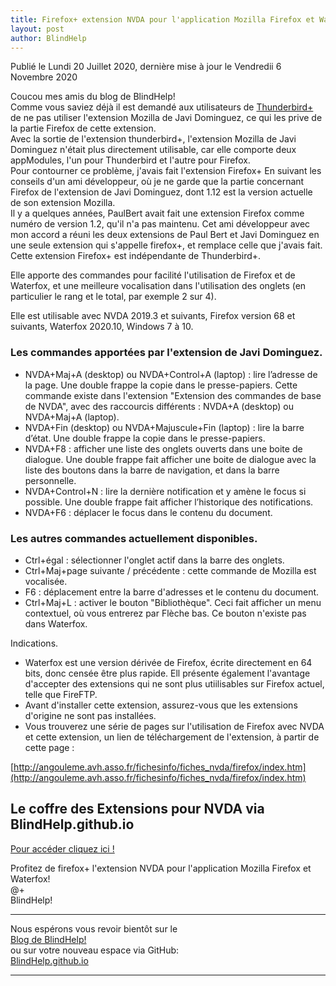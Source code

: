 ```yaml
---
title: Firefox+ extension NVDA pour l'application Mozilla Firefox et Waterfox
layout: post
author: BlindHelp
---
```


<footer>Publié le Lundi 20 Juillet 2020, dernière mise à jour le Vendredii 6 Novembre 2020</footer>


Coucou mes amis du blog de BlindHelp!    
Comme vous saviez déjà il est demandé aux utilisateurs de [Thunderbird+](http://www.rptools.org/Outils-DV/NVDA-ThunderbirdPlus.html#toc3) de ne pas utiliser l'extension Mozilla de Javi Dominguez, ce qui les prive de la partie Firefox de cette extension.    
Avec la sortie de l'extension thunderbird+, l'extension Mozilla de Javi Dominguez n'était plus directement utilisable, car elle comporte deux appModules, l'un pour Thunderbird et l'autre pour Firefox.    
Pour contourner ce problème, j'avais fait l'extension Firefox+ En suivant les conseils d'un ami développeur, où je ne garde que la partie concernant Firefox de l'extension de Javi Dominguez, dont 1.12 est la version actuelle de son extension Mozilla.    
Il y a quelques années, PaulBert avait fait une extension Firefox comme numéro de version 1.2, qu'il n'a pas maintenu. Cet ami développeur  avec mon accord a réuni les deux extensions de Paul Bert et Javi Dominguez en une seule extension qui s'appelle firefox+, et remplace celle que j'avais fait.
Cette extension Firefox+ est indépendante de Thunderbird+.    

Elle apporte des commandes pour facilité l'utilisation de Firefox et de Waterfox, et une meilleure vocalisation dans l'utilisation des onglets (en particulier le rang et le total, par exemple 2 sur 4).

Elle est utilisable avec NVDA 2019.3 et suivants, Firefox version 68 et suivants, Waterfox 2020.10, Windows 7 à 10.


### Les commandes apportées par l'extension de Javi Dominguez.
* NVDA+Maj+A (desktop) ou NVDA+Control+A (laptop) : lire l’adresse de la page. Une double frappe la copie dans le presse-papiers. Cette commande existe dans l'extension "Extension des commandes de base de NVDA", avec des raccourcis différents : NVDA+A (desktop) ou NVDA+Maj+A (laptop).
* NVDA+Fin (desktop) ou NVDA+Majuscule+Fin (laptop) : lire la barre d’état. Une double frappe la copie dans le presse-papiers.
* NVDA+F8 : afficher une liste des onglets ouverts dans une boite de dialogue. Une double frappe fait afficher une boite de dialogue avec la liste des boutons dans la barre de navigation, et dans la barre personnelle.
* NVDA+Control+N : lire la dernière notification et y amène le focus si possible. Une double frappe fait afficher l’historique des notifications.
* NVDA+F6 : déplacer le focus dans le contenu du document.

### Les autres commandes actuellement disponibles.
* Ctrl+égal : sélectionner l'onglet actif dans la barre des onglets.
* Ctrl+Maj+page suivante / précédente : cette commande de Mozilla est vocalisée.
* F6 : déplacement entre la barre d'adresses et le contenu du document.
* Ctrl+Maj+L : activer le bouton "Bibliothèque". Ceci fait afficher un menu contextuel, où vous entrerez par Flèche bas. Ce bouton n'existe pas dans Waterfox.

Indications.

* Waterfox est une version dérivée de Firefox, écrite directement en 64 bits, donc censée être plus rapide. Ell présente également l'avantage d'accepter des extensions qui ne sont plus utiilisables sur Firefox actuel, telle que FireFTP.
* Avant d'installer cette extension, assurez-vous que les extensions d'origine ne sont pas installées.
* Vous trouverez une série de pages sur l'utilisation de Firefox avec NVDA et cette extension, un lien de téléchargement de l'extension, à partir de cette page :

[http://angouleme.avh.asso.fr/fichesinfo/fiches_nvda/firefox/index.htm](http://angouleme.avh.asso.fr/fichesinfo/fiches_nvda/firefox/index.htm)

## Le coffre des Extensions pour NVDA via BlindHelp.github.io ##
[Pour accéder cliquez ici !](https://blindhelp.github.io/Le%20coffre%20des%20Modules%20Complementaires%20pour%20NVDA.html)    

Profitez de firefox+ l'extension NVDA pour l'application Mozilla Firefox et Waterfox!    
@+    
BlindHelp!    

---

Nous espérons vous revoir bientôt sur le      
[Blog de BlindHelp!](http://blindhelp.blogspot.fr/)                    
ou sur  votre nouveau espace via GitHub:                     
[BlindHelp.github.io](https://blindhelp.github.io)                    

---